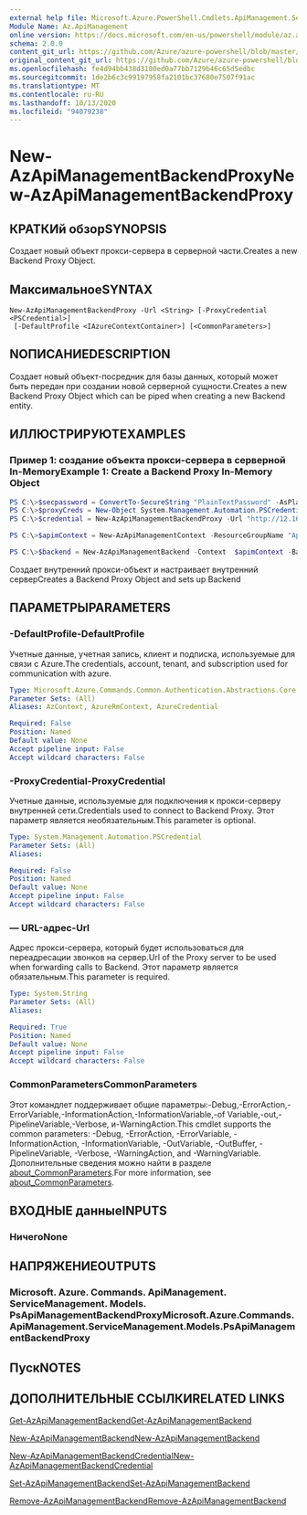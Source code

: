 ```yaml
---
external help file: Microsoft.Azure.PowerShell.Cmdlets.ApiManagement.ServiceManagement.dll-Help.xml
Module Name: Az.ApiManagement
online version: https://docs.microsoft.com/en-us/powershell/module/az.apimanagement/new-azapimanagementbackendproxy
schema: 2.0.0
content_git_url: https://github.com/Azure/azure-powershell/blob/master/src/ApiManagement/ApiManagement/help/New-AzApiManagementBackendProxy.md
original_content_git_url: https://github.com/Azure/azure-powershell/blob/master/src/ApiManagement/ApiManagement/help/New-AzApiManagementBackendProxy.md
ms.openlocfilehash: fe4d94bb438d3180ed0a77bb7129b46c65d5edbc
ms.sourcegitcommit: 1de2b6c3c99197958fa2101bc37680e7507f91ac
ms.translationtype: MT
ms.contentlocale: ru-RU
ms.lasthandoff: 10/13/2020
ms.locfileid: "94079238"
---
```

# <span data-ttu-id="54be8-101">New-AzApiManagementBackendProxy</span><span class="sxs-lookup"><span data-stu-id="54be8-101">New-AzApiManagementBackendProxy</span></span>

## <span data-ttu-id="54be8-102">КРАТКИй обзор</span><span class="sxs-lookup"><span data-stu-id="54be8-102">SYNOPSIS</span></span>
<span data-ttu-id="54be8-103">Создает новый объект прокси-сервера в серверной части.</span><span class="sxs-lookup"><span data-stu-id="54be8-103">Creates a new Backend Proxy Object.</span></span>

## <span data-ttu-id="54be8-104">Максимальное</span><span class="sxs-lookup"><span data-stu-id="54be8-104">SYNTAX</span></span>

```
New-AzApiManagementBackendProxy -Url <String> [-ProxyCredential <PSCredential>]
 [-DefaultProfile <IAzureContextContainer>] [<CommonParameters>]
```

## <span data-ttu-id="54be8-105">NОПИСАНИЕ</span><span class="sxs-lookup"><span data-stu-id="54be8-105">DESCRIPTION</span></span>
<span data-ttu-id="54be8-106">Создает новый объект-посредник для базы данных, который может быть передан при создании новой серверной сущности.</span><span class="sxs-lookup"><span data-stu-id="54be8-106">Creates a new Backend Proxy Object which can be piped when creating a new Backend entity.</span></span>

## <span data-ttu-id="54be8-107">ИЛЛЮСТРИРУЮТ</span><span class="sxs-lookup"><span data-stu-id="54be8-107">EXAMPLES</span></span>

### <span data-ttu-id="54be8-108">Пример 1: создание объекта прокси-сервера в серверной In-Memory</span><span class="sxs-lookup"><span data-stu-id="54be8-108">Example 1: Create a Backend Proxy In-Memory Object</span></span>
```powershell
PS C:\>$secpassword = ConvertTo-SecureString "PlainTextPassword" -AsPlainText -Force
PS C:\>$proxyCreds = New-Object System.Management.Automation.PSCredential ("foo", $secpassword)
PS C:\>$credential = New-AzApiManagementBackendProxy -Url "http://12.168.1.1:8080" -ProxyCredential $proxyCreds

PS C:\>$apimContext = New-AzApiManagementContext -ResourceGroupName "Api-Default-WestUS" -ServiceName "contoso"

PS C:\>$backend = New-AzApiManagementBackend -Context  $apimContext -BackendId 123 -Url 'https://contoso.com/awesomeapi' -Protocol http -Title "first backend" -SkipCertificateChainValidation $true -Proxy $credential -Description "backend with proxy server"
```

<span data-ttu-id="54be8-109">Создает внутренний прокси-объект и настраивает внутренний сервер</span><span class="sxs-lookup"><span data-stu-id="54be8-109">Creates a Backend Proxy Object and sets up Backend</span></span>

## <span data-ttu-id="54be8-110">ПАРАМЕТРЫ</span><span class="sxs-lookup"><span data-stu-id="54be8-110">PARAMETERS</span></span>

### <span data-ttu-id="54be8-111">-DefaultProfile</span><span class="sxs-lookup"><span data-stu-id="54be8-111">-DefaultProfile</span></span>
<span data-ttu-id="54be8-112">Учетные данные, учетная запись, клиент и подписка, используемые для связи с Azure.</span><span class="sxs-lookup"><span data-stu-id="54be8-112">The credentials, account, tenant, and subscription used for communication with azure.</span></span>

```yaml
Type: Microsoft.Azure.Commands.Common.Authentication.Abstractions.Core.IAzureContextContainer
Parameter Sets: (All)
Aliases: AzContext, AzureRmContext, AzureCredential

Required: False
Position: Named
Default value: None
Accept pipeline input: False
Accept wildcard characters: False
```

### <span data-ttu-id="54be8-113">-ProxyCredential</span><span class="sxs-lookup"><span data-stu-id="54be8-113">-ProxyCredential</span></span>
<span data-ttu-id="54be8-114">Учетные данные, используемые для подключения к прокси-серверу внутренней сети.</span><span class="sxs-lookup"><span data-stu-id="54be8-114">Credentials used to connect to Backend Proxy.</span></span> <span data-ttu-id="54be8-115">Этот параметр является необязательным.</span><span class="sxs-lookup"><span data-stu-id="54be8-115">This parameter is optional.</span></span>

```yaml
Type: System.Management.Automation.PSCredential
Parameter Sets: (All)
Aliases:

Required: False
Position: Named
Default value: None
Accept pipeline input: False
Accept wildcard characters: False
```

### <span data-ttu-id="54be8-116">— URL-адрес</span><span class="sxs-lookup"><span data-stu-id="54be8-116">-Url</span></span>
<span data-ttu-id="54be8-117">Адрес прокси-сервера, который будет использоваться для переадресации звонков на сервер.</span><span class="sxs-lookup"><span data-stu-id="54be8-117">Url of the Proxy server to be used when forwarding calls to Backend.</span></span>
<span data-ttu-id="54be8-118">Этот параметр является обязательным.</span><span class="sxs-lookup"><span data-stu-id="54be8-118">This parameter is required.</span></span>

```yaml
Type: System.String
Parameter Sets: (All)
Aliases:

Required: True
Position: Named
Default value: None
Accept pipeline input: False
Accept wildcard characters: False
```

### <span data-ttu-id="54be8-119">CommonParameters</span><span class="sxs-lookup"><span data-stu-id="54be8-119">CommonParameters</span></span>
<span data-ttu-id="54be8-120">Этот командлет поддерживает общие параметры:-Debug,-ErrorAction,-ErrorVariable,-InformationAction,-InformationVariable,-of Variable,-out,-PipelineVariable,-Verbose, и-WarningAction.</span><span class="sxs-lookup"><span data-stu-id="54be8-120">This cmdlet supports the common parameters: -Debug, -ErrorAction, -ErrorVariable, -InformationAction, -InformationVariable, -OutVariable, -OutBuffer, -PipelineVariable, -Verbose, -WarningAction, and -WarningVariable.</span></span> <span data-ttu-id="54be8-121">Дополнительные сведения можно найти в разделе [about_CommonParameters](http://go.microsoft.com/fwlink/?LinkID=113216).</span><span class="sxs-lookup"><span data-stu-id="54be8-121">For more information, see [about_CommonParameters](http://go.microsoft.com/fwlink/?LinkID=113216).</span></span>

## <span data-ttu-id="54be8-122">ВХОДНЫЕ данные</span><span class="sxs-lookup"><span data-stu-id="54be8-122">INPUTS</span></span>

### <span data-ttu-id="54be8-123">Ничего</span><span class="sxs-lookup"><span data-stu-id="54be8-123">None</span></span>

## <span data-ttu-id="54be8-124">НАПРЯЖЕНИЕ</span><span class="sxs-lookup"><span data-stu-id="54be8-124">OUTPUTS</span></span>

### <span data-ttu-id="54be8-125">Microsoft. Azure. Commands. ApiManagement. ServiceManagement. Models. PsApiManagementBackendProxy</span><span class="sxs-lookup"><span data-stu-id="54be8-125">Microsoft.Azure.Commands.ApiManagement.ServiceManagement.Models.PsApiManagementBackendProxy</span></span>

## <span data-ttu-id="54be8-126">Пуск</span><span class="sxs-lookup"><span data-stu-id="54be8-126">NOTES</span></span>

## <span data-ttu-id="54be8-127">ДОПОЛНИТЕЛЬНЫЕ ССЫЛКИ</span><span class="sxs-lookup"><span data-stu-id="54be8-127">RELATED LINKS</span></span>

[<span data-ttu-id="54be8-128">Get-AzApiManagementBackend</span><span class="sxs-lookup"><span data-stu-id="54be8-128">Get-AzApiManagementBackend</span></span>](./Get-AzApiManagementBackend.md)

[<span data-ttu-id="54be8-129">New-AzApiManagementBackend</span><span class="sxs-lookup"><span data-stu-id="54be8-129">New-AzApiManagementBackend</span></span>](./New-AzApiManagementBackend.md)

[<span data-ttu-id="54be8-130">New-AzApiManagementBackendCredential</span><span class="sxs-lookup"><span data-stu-id="54be8-130">New-AzApiManagementBackendCredential</span></span>](./New-AzApiManagementBackendCredential.md)

[<span data-ttu-id="54be8-131">Set-AzApiManagementBackend</span><span class="sxs-lookup"><span data-stu-id="54be8-131">Set-AzApiManagementBackend</span></span>](./Set-AzApiManagementBackend.md)

[<span data-ttu-id="54be8-132">Remove-AzApiManagementBackend</span><span class="sxs-lookup"><span data-stu-id="54be8-132">Remove-AzApiManagementBackend</span></span>](./Remove-AzApiManagementBackend.md)

